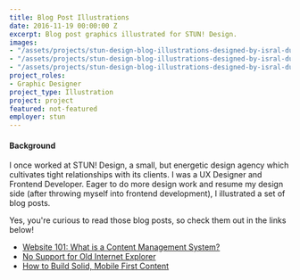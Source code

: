 ```yaml
---
title: Blog Post Illustrations
date: 2016-11-19 00:00:00 Z
excerpt: Blog post graphics illustrated for STUN! Design.
images:
- "/assets/projects/stun-design-blog-illustrations-designed-by-isral-duke-1.jpg"
- "/assets/projects/stun-design-blog-illustrations-designed-by-isral-duke-2.jpg"
- "/assets/projects/stun-design-blog-illustrations-designed-by-isral-duke-3.jpg"
project_roles:
- Graphic Designer
project_type: Illustration
project: project
featured: not-featured
employer: stun
---
```

<h4>Background</h4>
<p>I once worked at STUN! Design, a small, but energetic design agency which cultivates tight relationships with its clients. I was a UX Designer and Frontend Developer. Eager to do more design work and resume my design side (after throwing myself into frontend development), I illustrated a set of blog posts.
</p>
<p>Yes, you're curious to read those blog posts, so check them out in the links below!
</p>
<ul>
	<li><a href="http://stundesign.com/blog/website-101-what-is-content-management-system" target="_blank">Website 101: What is a Content Management System?</a></li>
	<li><a href="http://stundesign.com/blog/no-support-old-internet-explorer" target="_blank">No Support for Old Internet Explorer</a></li>
	<li><a href="http://stundesign.com/blog/how-to-build-solid-mobile-first-content" target="_blank">How to Build Solid, Mobile First Content</a></li>
</ul>